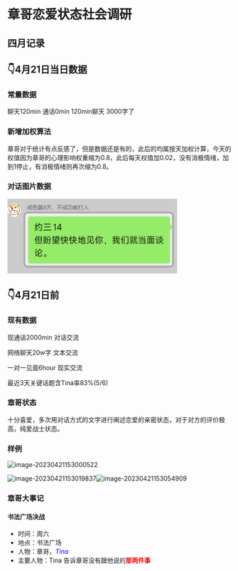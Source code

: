 # 章哥恋爱状态社会调研
## 四月记录
## 👇4月21日当日数据

### 常量数据

聊天120min 通话0min
120min聊天 3000字了

### 新增加权算法

章哥对于统计有点反感了，但是数据还是有的，此后的均属按天加权计算，今天的权值因为章哥的心理影响权重缩为0.8，此后每天权值加0.02，没有消极情绪，加到1停止，有消极情绪则再次缩为0.8。

### 对话图片数据

![image-20230421204312547](章哥恋爱状态社会调研.assets/image-20230421204312547.png)

## 👇4月21日前
### 现有数据

现通话2000min 对话交流

网络聊天20w字 文本交流

一对一见面6hour 现实交流

最近3天关键话题含Tina率83%(5/6)  

### 章哥状态

十分喜爱，多次用对话方式的文字进行阐述恋爱的亲密状态，对于对方的评价极高，纯爱战士状态。

### 样例

![image-20230421153000522](章哥恋爱状态社会调研.assets/image-20230421153000522.png)

![image-20230421153019837](章哥恋爱状态社会调研.assets/image-20230421153019837.png)![image-20230421153054909](章哥恋爱状态社会调研.assets/image-20230421153054909.png)

### 章哥大事记

#### 书法广场决战

* 时间：周六
* 地点：书法广场
* 人物：章哥，*<font color='blue'>Tina</font>*
* 主要人物：Tina 告诉章哥没有跟他说的<font color='red'>**那两件事** </font>

